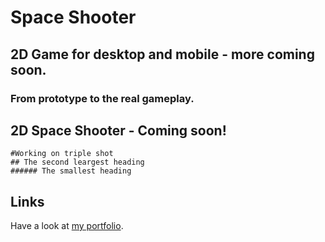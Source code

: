 # Space Shooter

## 2D Game for desktop and mobile - more coming soon.

### From prototype to the real gameplay.

## 2D Space Shooter - Coming soon!


```
#Working on triple shot
## The second leargest heading
###### The smallest heading
```

## Links

Have a look at [my portfolio](https://dabro.dev/).



